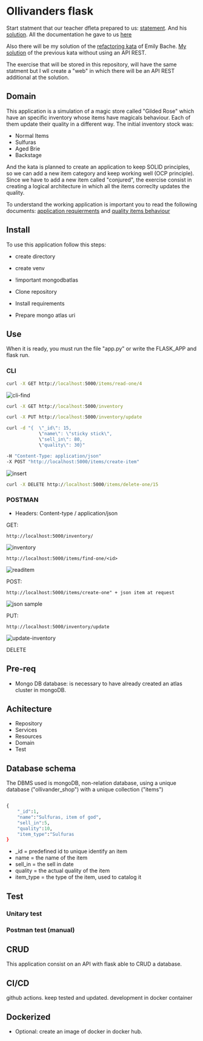 # Ollivanders flask

Start statment that our teacher dfleta prepared to us: [statement](https://github.com/dfleta/ollivanders_shop). And his [solution](https://github.com/dfleta/ollivanders). All the documentation he gave to us [here](https://github.com/dfleta/flask-rest-ci-boilerplate)

Also there will be my solution of the [refactoring kata](https://github.com/emilybache/GildedRose-Refactoring-Kata/tree/main/python) of Emily Bache. [My solution](https://github.com/ClearCB/gildedrose-kata/tree/main/python) of the previous kata without using an API REST.

The exercise that will be stored in this repository, will have the same statment but I wll create a "web" in which there will be an API REST additional at the solution.

## Domain

This application is a simulation of a magic store called "Gilded Rose" which have an specific inventory whose items have magicals behaviour. Each of them update their quality in a different way. The initial inventory stock was:

* Normal Items
* Sulfuras
* Aged Brie
* Backstage

And the kata is planned to create an application to keep SOLID principles, so we can add a new item category and keep working well (OCP principle). Since we have to add a new item called "conjured", the exercise consist in creating a logical architecture in which all the items correclty updates the quality.  

To understand the working application is important you to read the following documents: [application requierments](./doc/OriginalRequirements.txt) and [quality items behaviour](./doc/qualityBehaviour.txt)

## Install

To use this application follow this steps:

* create directory
* create venv
* !important mongodbatlas

* Clone repository

* Install requirements

* Prepare mongo atlas uri

## Use

When it is ready, you must run the file "app.py" or write the FLASK_APP and flask run.

### CLI

```cmd
curl -X GET http://localhost:5000/items/read-one/4
```

![cli-find](./doc/img/cli_find.png)

```cmd
curl -X GET http://localhost:5000/inventory
```

```cmd
curl -X PUT http://localhost:5000/inventory/update
```

```cmd
curl -d "{  \"_id\": 15,
            \"name\": \"sticky stick\", 
            \"sell_in\": 80, 
            \"quality\": 30}" 

-H "Content-Type: application/json" 
-X POST "http://localhost:5000/items/create-item"
```

![insert](./doc/img/cli_insert.png)

```cmd
curl -X DELETE http://localhost:5000/items/delete-one/15
```

### POSTMAN

* Headers: Content-type / application/json

GET:

```postman
http://localhost:5000/inventory/
```

![inventory](./doc/img/read-inventory.png)

```postman
http://localhost:5000/items/find-one/<id>
```

![readitem](./doc/img/read-item.png)

POST:

```postman
http://localhost:5000/items/create-one" + json item at request
```

![json sample](./doc/img/post-item.png)

PUT:

```postman
http://localhost:5000/inventory/update
```

![update-inventory](./doc/img/update-inventory.png)

DELETE

## Pre-req

* Mongo DB database: is necessary to have already created an atlas cluster in mongoDB.

## Achitecture

* Repository
* Services
* Resources
* Domain
* Test

## Database schema

The DBMS used is mongoDB, non-relation database, using a unique database ("ollivander_shop") with a unique collection ("items")

```python

{
    "_id":1,
    "name":"Sulfuras, item of god",
    "sell_in":5,
    "quality":10,
    "item_type":"Sulfuras
}
```

* _id = predefined id to unique identify an item
* name = the name of the item
* sell_in = the sell in date
* quality = the actual quality of the item
* item_type = the type of the item, used to catalog it

## Test

### Unitary test

### Postman test (manual)

## CRUD

This application consist on an API with flask able to CRUD a database.

## CI/CD

github actions. keep tested and updated. development in docker container

## Dockerized

* Optional: create an image of docker in docker hub.
